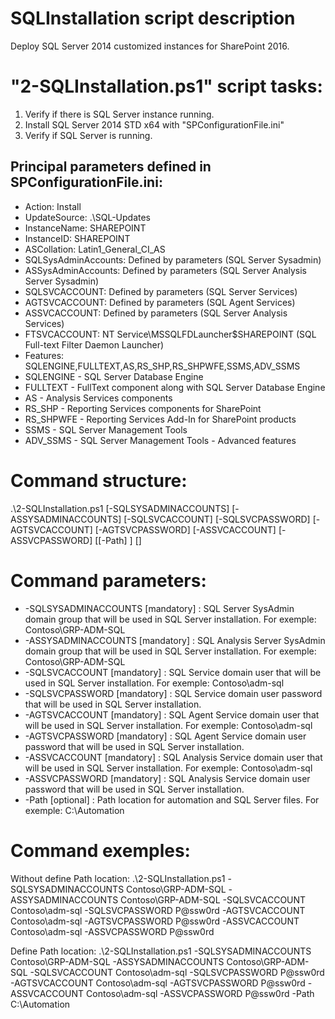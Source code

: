 # SQLInstallation script description
Deploy SQL Server 2014 customized instances for SharePoint 2016.

# "2-SQLInstallation.ps1" script tasks:
1) Verify if there is SQL Server instance running.
2) Install SQL Server 2014 STD x64 with "SPConfigurationFile.ini"
3) Verify if SQL Server is running.

## Principal parameters defined in SPConfigurationFile.ini:
- Action: Install
- UpdateSource: .\SQL-Updates
- InstanceName: SHAREPOINT
- InstanceID: SHAREPOINT
- ASCollation: Latin1_General_CI_AS
- SQLSysAdminAccounts: Defined by parameters (SQL Server Sysadmin)
- ASSysAdminAccounts: Defined by parameters (SQL Server Analysis Server Sysadmin)
- SQLSVCACCOUNT: Defined by parameters (SQL Server Services)
- AGTSVCACCOUNT: Defined by parameters (SQL Agent Services)
- ASSVCACCOUNT: Defined by parameters (SQL Server Analysis Services)
- FTSVCACCOUNT: NT Service\MSSQLFDLauncher$SHAREPOINT (SQL Full-text Filter Daemon Launcher)
- Features: SQLENGINE,FULLTEXT,AS,RS_SHP,RS_SHPWFE,SSMS,ADV_SSMS
- SQLENGINE - SQL Server Database Engine
- FULLTEXT - FullText component along with SQL Server Database Engine
- AS - Analysis Services components
- RS_SHP - Reporting Services components for SharePoint
- RS_SHPWFE - Reporting Services Add-In for SharePoint products
- SSMS - SQL Server Management Tools
- ADV_SSMS - SQL Server Management Tools - Advanced features

# Command structure: 
.\2-SQLInstallation.ps1 [-SQLSYSADMINACCOUNTS] <string> [-ASSYSADMINACCOUNTS] <string> [-SQLSVCACCOUNT] <string> [-SQLSVCPASSWORD] <string> [-AGTSVCACCOUNT] <string> [-AGTSVCPASSWORD] <string> [-ASSVCACCOUNT] <string> [-ASSVCPASSWORD] <string> [[-Path] <string>] [<CommonParameters>]

# Command parameters:
- -SQLSYSADMINACCOUNTS [mandatory] : SQL Server SysAdmin domain group that will be used in SQL Server installation. For exemple: Contoso\GRP-ADM-SQL
- -ASSYSADMINACCOUNTS [mandatory] : SQL Analysis Server SysAdmin domain group that will be used in SQL Server installation. For exemple: Contoso\GRP-ADM-SQL
- -SQLSVCACCOUNT [mandatory] : SQL Service domain user that will be used in SQL Server installation. For exemple: Contoso\adm-sql
- -SQLSVCPASSWORD [mandatory] : SQL Service domain user password that will be used in SQL Server installation.
- -AGTSVCACCOUNT [mandatory] : SQL Agent Service domain user that will be used in SQL Server installation. For exemple: Contoso\adm-sql
- -AGTSVCPASSWORD [mandatory] : SQL Agent Service domain user password that will be used in SQL Server installation.
- -ASSVCACCOUNT [mandatory] : SQL Analysis Service domain user that will be used in SQL Server installation. For exemple: Contoso\adm-sql
- -ASSVCPASSWORD [mandatory] : SQL Analysis Service domain user password that will be used in SQL Server installation.
- -Path [optional] : Path location for automation and SQL Server files. For exemple: C:\Automation

# Command exemples:
Without define Path location:
.\2-SQLInstallation.ps1 -SQLSYSADMINACCOUNTS Contoso\GRP-ADM-SQL -ASSYSADMINACCOUNTS Contoso\GRP-ADM-SQL -SQLSVCACCOUNT Contoso\adm-sql -SQLSVCPASSWORD P@ssw0rd -AGTSVCACCOUNT Contoso\adm-sql -AGTSVCPASSWORD P@ssw0rd -ASSVCACCOUNT Contoso\adm-sql -ASSVCPASSWORD P@ssw0rd

Define Path location:
.\2-SQLInstallation.ps1 -SQLSYSADMINACCOUNTS Contoso\GRP-ADM-SQL -ASSYSADMINACCOUNTS Contoso\GRP-ADM-SQL -SQLSVCACCOUNT Contoso\adm-sql -SQLSVCPASSWORD P@ssw0rd -AGTSVCACCOUNT Contoso\adm-sql -AGTSVCPASSWORD P@ssw0rd -ASSVCACCOUNT Contoso\adm-sql -ASSVCPASSWORD P@ssw0rd -Path C:\Automation
